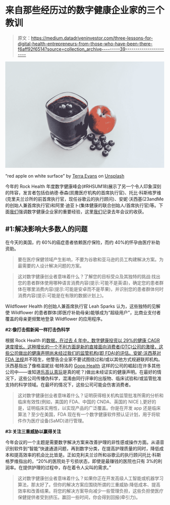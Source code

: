 # 来自那些经历过的数字健康企业家的三个教训

> 原文：<https://medium.datadriveninvestor.com/three-lessons-for-digital-health-entrepreneurs-from-those-who-have-been-there-f6aff92f6514?source=collection_archive---------39----------------------->

![](img/ea203ede183cdb811a4425652573d155.png)

“red apple on white surface” by [Terra Evans](https://unsplash.com/@taradee?utm_source=medium&utm_medium=referral) on [Unsplash](https://unsplash.com?utm_source=medium&utm_medium=referral)

今年的 Rock Health 年度数字健康峰会(#RHSUM18)展示了另一个令人印象深刻的阵容，发言者包括伯纳德·泰森(凯撒医疗机构的首席执行官)、托比·科斯格罗维(克里夫兰诊所的前首席执行官，现任谷歌云的执行顾问)、安妮·沃西基(23andMe 的创始人兼首席执行官)和阿里·迪亚卜(集体健康的联合创始人/首席执行官)等。下面[我们](https://www.decibio.com/2018/10/31/rock-health-oct-2018/)强调数字健康企业家的重要经验，这里[我们](https://www.linkedin.com/pulse/rhsum-2017-takeaways-mika-wang/)记录去年会议的收获。

## #1:解决影响大多数人的问题

在今天的美国，约 60%的癌症患者依赖医疗保险，而约 40%的怀孕由医疗补助资助。

> 要在医疗保健领域产生影响，不要为谷歌和亚马逊的员工构建解决方案。为最需要的人设计解决问题的方案。

> 这对数字健康创业者意味着什么？了解您的目标受众及其独特的挑战:找出您的患者群体使用哪种语言消费内容(提示:可能不是英语)，确定您的患者群体在哪里消费内容(提示:可能是安卓而不是苹果)，并识别您的患者群体何时消费内容(提示:可能是在有限的数据计划上)。

Wildflower Health 的创始人兼首席执行官 Leah Sparks 认为，这些独特的见解使 Wildflower 的患者群体(即医疗补助母亲)能够成为“超级用户”，比商业支付者覆盖的母亲更频繁地登录 Wildflower 的应用程序。

**#2:像打击假新闻一样打击伪科学**

根据 Rock Health 的[数据，在过去 4 年中，数字健康投资以 29%的健康 CAGR 速度增长。这种增长的一个不利方面是新的直接面向消费者(DTC)公司的激增，这些公司做出的健康声明尚未经过我们的监管机构(即 FDA)的评估。安妮·沃西基](https://rockhealth.com/reports/2017-year-end-funding-report-the-end-of-the-beginning-of-digital-health/)[对 FDA 法规](https://www.nature.com/news/the-rise-and-fall-and-rise-again-of-23andme-1.22801)并不陌生，他警告企业家不要试图绕过和/或以其他方式规避联邦机构。沃西基指出了像格温妮丝·帕特洛的 [Goop Health](http://goop.com) 这样的公司的崛起(在许多其他公司中——谁知道[乐高认真玩](https://medium.com/s/story/why-have-our-offices-become-like-touchy-feely-kindergartens-cc7629912fb7)是真的呢？)做出未经证实的健康声明。在最好的情况下，这些公司传播伪科学，混淆由同行评审的出版物、临床试验和/或监管批准支持的科学领域。在最坏的情况下，这些公司可能会伤害消费者。

> 这对数字健康创业者意味着什么？证明获得相关机构监管批准所需的分析和临床有效性(例如，美国的 FDA、中国的 CNDA、英国的 NICE ),更好的是，证明临床实用性，以实现产品的广泛覆盖。你是在开发 app 还是临床算法？至少在美国，FDA 现在有一个数字健康软件预认证计划，用于将软件作为医疗设备(SaMD)进行管理。

**#3:关注三重威胁以赢得关注**

今年会议的一个主题是需要数字解决方案来改善护理的非性感或操作方面。从语音识别软件到“智能”快速通道问题，再到数字分类，在提高护理质量的同时，降低成本和提高效率的机会比比皆是。正如克利夫兰诊所和谷歌云的执行顾问托比·科斯格罗维指出的，“20%的医院处于亏损状态，即使是最赚钱的医院也只有 3%的利润率。在提供护理的过程中，存在着令人尖叫的需求。”

> 这对数字健康创业者意味着什么？如果你正在开发高级人工智能或机器学习算法，那太好了。但你的解决方案应围绕所谓的三重威胁:降低成本、提高效率和改善结果。将您的解决方案导向减少一些管理负担，这些负担使医疗保健提供者受到挤压。赢回一些时间，你会得到回报(牵引力)。
